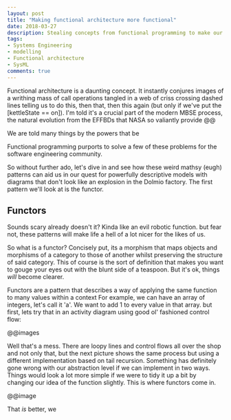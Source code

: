```yaml
---
layout: post
title: "Making functional architecture more functional"
date: 2018-03-27
description: Stealing concepts from functional programming to make our architectures more dependable
tags:
- Systems Engineering
- modelling
- Functional architecture
- SysML
comments: true
---
```


Functional architecture is a daunting concept. It instantly conjures images of a writhing mass of call operations tangled in a web of criss crossing dashed lines telling us to do this, then that, then this again (but only if we've put the [kettleState == on]). I'm told it's a crucial part of the modern MBSE process, the natural evolution from the EFFBDs that NASA so valiantly provide @@

We are told many things by the powers that be

Functional programming purports to solve a few of these problems for the software engineering community.

So without further ado, let's dive in and see how these weird mathsy (eugh) patterns can aid us in our quest for powerfully descriptive models with diagrams that don't look like an explosion in the Dolmio factory. The first pattern we'll look at is the functor.

Functors
---------
Sounds scary already doesn't it? Kinda like an evil robotic function. but fear not, these patterns will make life a hell of a lot nicer for the likes of us.

So what is a functor? Concisely put, its a morphism that maps objects and morphisms of a category to those of another whilst preserving the structure of said category. This of course is the sort of definition that makes you want to gouge your eyes out with the blunt side of a teaspoon. But it's ok, things *will* become clearer.

Functors are a pattern that describes a way of applying the same function to many values within a context For example, we can have an array of integers, let's call it 'a'. We want to add 1 to every value in that array. but first, lets try that in an activity diagram using good ol' fashioned control flow:

@@images

Well that's a mess. There are loopy lines and control flows all over the shop and not only that, but the next picture shows the same process but using a different implementation based on tail recursion. Something has definitely gone wrong with our abstraction level if we can implement in two ways. Things would look a lot more simple if we were to tidy it up a bit by changing our idea of the function slightly. This is where functors come in.

@@image

That *is* better, we
